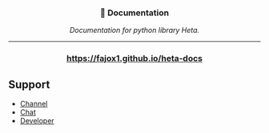 <div align="center">

### 📁 Documentation
<i>Documentation for python library Heta.</i>
<hr>

### <b>https://fajox1.github.io/heta-docs</b>

</div>

## Support

- <a href="https://t.me/heta_lib">Channel</a><br>
- <a href="https://t.me/HetaLibChat">Chat</a><br>
- <a href="https://t.me/vecax">Developer</a>
